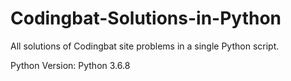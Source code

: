 # Codingbat-Solutions-in-Python
All solutions of Codingbat site problems in a single Python script. 


Python Version: Python 3.6.8
